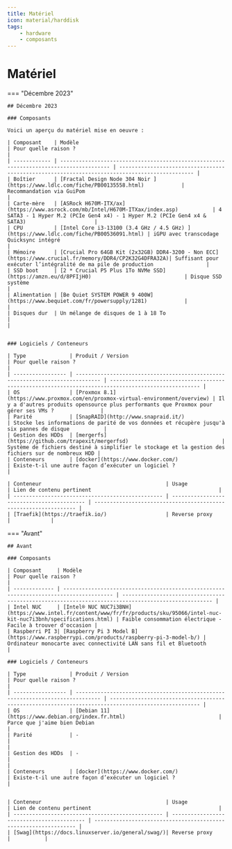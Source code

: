 ```yaml
---
title: Matériel
icon: material/harddisk
tags:
    - hardware
    - composants
---
```


# Matériel

=== "Décembre 2023"

    ## Décembre 2023

    ### Composants

    Voici un aperçu du matériel mise en oeuvre :

    | Composant    | Modèle                                                                                 | Pour quelle raison ?                                                                           |
    | ------------ | -------------------------------------------------------------------------------------- | ---------------------------------------------------------------------------------------------- |
    | Boîtier      | [Fractal Design Node 304 Noir ](https://www.ldlc.com/fiche/PB00135558.html)            | Recommandation via GuiPom                                                                      |
    | Carte-mère   | [ASRock H670M-ITX/ax](https://www.asrock.com/mb/Intel/H670M-ITXax/index.asp)           | 4 SATA3 - 1 Hyper M.2 (PCIe Gen4 x4) - 1 Hyper M.2 (PCIe Gen4 x4 & SATA3)                      |
    | CPU          | [Intel Core i3-13100 (3.4 GHz / 4.5 GHz) ](https://www.ldlc.com/fiche/PB00536091.html) | iGPU avec transcodage Quicksync intégré                                                        |
    | Mémoire      | [Crucial Pro 64GB Kit (2x32GB) DDR4-3200 - Non ECC](https://www.crucial.fr/memory/DDR4/CP2K32G4DFRA32A)| Suffisant pour exécuter l’intégralité de ma pile de production                 |
    | SSD boot     | [2 * Crucial P5 Plus 1To NVMe SSD](https://amzn.eu/d/8PFIjH0)                              | Disque SSD système                                                                             |
    | Alimentation | [Be Quiet SYSTEM POWER 9 400W](https://www.bequiet.com/fr/powersupply/1281)            |                                                                                                |
    | Disques dur  | Un mélange de disques de 1 à 18 To                                                     |                                                                                                |

    
    ### Logiciels / Conteneurs

    | Type              | Produit / Version                                          | Pour quelle raison ?                                                                                                    |
    | ----------------- | ------------------------------------------------------------------------------ | --------------------------------------------------------------------------------------------------- |
    | OS                | [Proxmox 8.1](https://www.proxmox.com/en/proxmox-virtual-environment/overview) | Il y a d'autres produits opensource plus performants que Proxmox pour gérer ses VMs ?               |
    | Parité            | [SnapRAID](http://www.snapraid.it/)                                            | Stocke les informations de parité de vos données et récupère jusqu'à six pannes de disque           |
    | Gestion des HDDs  | [mergerfs](https://github.com/trapexit/mergerfsd)                              | Système de fichiers destiné à simplifier le stockage et la gestion des fichiers sur de nombreux HDD |
    | Conteneurs        | [docker](https://www.docker.com/)                                              | Existe-t-il une autre façon d’exécuter un logiciel ?                                                |

    | Conteneur                                        | Usage                                    | Lien de contenu pertinent                                         |
    | ------------------------------------------------ | ------------------------------------------ | ---------------------------------------------------------------- |
    | [Traefik](https://traefik.io/)                   | Reverse proxy                              |             |


=== "Avant"
    
    ## Avant

    ### Composants

    | Composant     | Modèle                                                                                 | Pour quelle raison ?                                                                                |
    | ------------- | -------------------------------------------------------------------------------------- | --------------------------------------------------------------------------------------------------- |
    | Intel NUC     | [Intel® NUC NUC7i3BNH](https://www.intel.fr/content/www/fr/fr/products/sku/95066/intel-nuc-kit-nuc7i3bnh/specifications.html) | Faible consommation électrique - Facile à trouver d'occasion |
    | Raspberri PI 3| [Raspberry Pi 3 Model B](https://www.raspberrypi.com/products/raspberry-pi-3-model-b/) | Ordinateur monocarte avec connectivité LAN sans fil et Bluetooth                                    |

    ### Logiciels / Conteneurs

    | Type              | Produit / Version                                          | Pour quelle raison ?                                                                                                    |
    | ----------------- | ------------------------------------------------------------------------------ | --------------------------------------------------------------------------------------------------- |
    | OS                | [Debian 11](https://www.debian.org/index.fr.html)                              | Parce que j'aime bien Debian                                                                        |
    | Parité            | -                                                                              |                                                                                                     |
    | Gestion des HDDs  | -                                                                              |                                                                                                     |
    | Conteneurs        | [docker](https://www.docker.com/)                                              | Existe-t-il une autre façon d’exécuter un logiciel ?                                                 |


    | Conteneur                                        | Usage                                    | Lien de contenu pertinent                                         |
    | ------------------------------------------------ | ------------------------------------------ | ---------------------------------------------------------------- |
    | [Swag](https://docs.linuxserver.io/general/swag/)| Reverse proxy                              |           |
    
